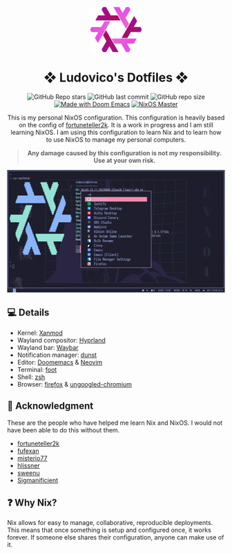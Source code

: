 <div align="center">

<img alt="NixOS" src="assets/nix-snowflake.svg" width="120px"/>

# ❖ Ludovico's Dotfiles ❖

![GitHub Repo stars](https://img.shields.io/github/stars/ludovicopiero/dotfiles?style=for-the-badge&labelColor=1B2330&color=ef65ea)
![GitHub last commit](https://img.shields.io/github/last-commit/ludovicopiero/dotfiles?style=for-the-badge&labelColor=1B2330&color=ef65ea)
![GitHub repo size](https://img.shields.io/github/repo-size/ludovicopiero/dotfiles?style=for-the-badge&labelColor=1B2330&color=ef65ea)
[![Made with Doom Emacs](https://img.shields.io/badge/Made_with-Doom_Emacs-blueviolet.svg?style=for-the-badge&logo=GNU%20Emacs&labelColor=1B2330&logoColor=white&color=ef65ea)](https://github.com/doomemacs/doom-emacs)
[![NixOS Master](https://img.shields.io/badge/NixOS-master-blue.svg?style=for-the-badge&labelColor=1B2330&logo=NixOS&logoColor=white&color=ef65ea)](https://nixos.org)

This is my personal NixOS configuration. This configuration is heavily based on the config of [fortuneteller2k](https://github.com/fortuneteller2k/nix-config). It is a work in progress and I am still learning NixOS. I am using this configuration to learn Nix and to learn how to use NixOS to manage my personal computers.
<br />

> **Any damage caused by this configuration is not my responsibility. Use at your own risk.**

</div>

![Screenshot](assets/ss.png)

## **:computer: Details**

- Kernel: [Xanmod](https://xanmod.org/)
- Wayland compositor: [Hyprland](https://hyprland.org)
- Wayland bar: [Waybar](https://github.com/Alexays/Waybar)
- Notification manager: [dunst](https://dunst-project.org)
- Editor: [Doomemacs](https://github.com/doomemacs/doomemacs) & [Neovim](https://neovim.io/)
- Terminal: [foot](https://codeberg.org/dnkl/foot)
- Shell: [zsh](https://zsh.sourceforge.io/)
- Browser: [firefox](https://www.mozilla.org/en-US/firefox) & [ungoogled-chromium](https://github.com/ungoogled-software/ungoogled-chromium)

## **:cherry_blossom: Acknowledgment**

These are the people who have helped me learn Nix and NixOS. I would not have been able to do this without them.

- [fortuneteller2k](https://github.com/fortuneteller2k/nix-config)
- [fufexan](https://github.com/fufexan)
- [misterio77](https://github.com/misterio77)
- [hlissner](https://github.com/hlissner)
- [sweenu](https://github.com/sweenu)
- [Sigmanificient](https://github.com/Sigmanificient/)

## **:question: Why Nix?**

Nix allows for easy to manage, collaborative, reproducible deployments. This means that once something is setup and configured once, it works forever. If someone else shares their configuration, anyone can make use of it.
